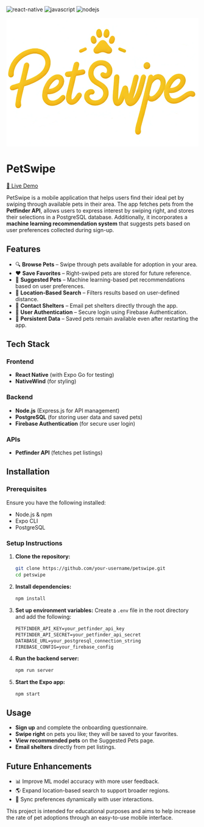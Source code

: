 ![react-native](https://img.shields.io/badge/React_Native-20232A?style=for-the-badge&logo=react&logoColor=61DAFB)
![javascript](https://img.shields.io/badge/JavaScript-323330?style=for-the-badge&logo=javascript&logoColor=F7DF1E)
![nodejs](https://img.shields.io/badge/Node.js-43853D?style=for-the-badge&logo=node.js&logoColor=white)


![PetSwipe Logo](assets/PetSwipeLogo.png "PetSwipe Logo")

# PetSwipe

[🔗 Live Demo](https://andrewblumenthal.me/petswipe)

PetSwipe is a mobile application that helps users find their ideal pet by swiping through available pets in their area. The app fetches pets from the **Petfinder API**, allows users to express interest by swiping right, and stores their selections in a PostgreSQL database. Additionally, it incorporates a **machine learning recommendation system** that suggests pets based on user preferences collected during sign-up.

## Features
- 🔍 **Browse Pets** – Swipe through pets available for adoption in your area.
- ❤️ **Save Favorites** – Right-swiped pets are stored for future reference.
- 🏡 **Suggested Pets** – Machine learning-based pet recommendations based on user preferences.
- 📍 **Location-Based Search** – Filters results based on user-defined distance.
- 📩 **Contact Shelters** – Email pet shelters directly through the app.
- 🔐 **User Authentication** – Secure login using Firebase Authentication.
- 🔄 **Persistent Data** – Saved pets remain available even after restarting the app.

## Tech Stack
### Frontend
- **React Native** (with Expo Go for testing)
- **NativeWind** (for styling)

### Backend
- **Node.js** (Express.js for API management)
- **PostgreSQL** (for storing user data and saved pets)
- **Firebase Authentication** (for secure user login)

### APIs
- **Petfinder API** (fetches pet listings)

## Installation
### Prerequisites
Ensure you have the following installed:
- Node.js & npm
- Expo CLI
- PostgreSQL

### Setup Instructions
1. **Clone the repository:**
   ```sh
   git clone https://github.com/your-username/petswipe.git
   cd petswipe
   ```
2. **Install dependencies:**
   ```sh
   npm install
   ```
3. **Set up environment variables:**
   Create a `.env` file in the root directory and add the following:
   ```env
   PETFINDER_API_KEY=your_petfinder_api_key
   PETFINDER_API_SECRET=your_petfinder_api_secret
   DATABASE_URL=your_postgresql_connection_string
   FIREBASE_CONFIG=your_firebase_config
   ```
4. **Run the backend server:**
   ```sh
   npm run server
   ```
5. **Start the Expo app:**
   ```sh
   npm start
   ```

## Usage
- **Sign up** and complete the onboarding questionnaire.
- **Swipe right** on pets you like; they will be saved to your favorites.
- **View recommended pets** on the Suggested Pets page.
- **Email shelters** directly from pet listings.

## Future Enhancements
- 📊 Improve ML model accuracy with more user feedback.
- 🌎 Expand location-based search to support broader regions.
- 🔄 Sync preferences dynamically with user interactions.

This project is intended for educational purposes and aims to help increase the rate of pet adoptions through an easy-to-use mobile interface.

